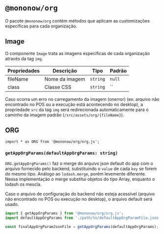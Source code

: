 # `@mononow/org`

O pacote `@mononow/org` contém métodos que aplicam as customizações específicas para cada organização.

## Image

O componente `Image` trata as imagens específicas de cada organização através da tag `img`.

| Propriedades | Descrição                  | Tipo       | Padrão      |
| ------------ | -------------------------- | ---------- | ----------- |
| fileName     | Nome da imagem             | `string`   | `null`      |
| class        | Classe CSS                 | `string`   | ``          |

Caso ocorra um erro no carregamento da imagem (onerror) (ex: arquivo não encontrado no POS ou a execução está acontecendo no desktop), a propriedade `src` da tag `img` será redirecionada automaticamente para o caminho da imagem padrão (`/src/assets/org/{fileName}`).

## ORG

`import * as ORG from '@mononow/org/org.js';`

### `getAppOrgParams(defaultAppOrgParams: string)`

`ORG.getAppOrgParams()` faz o merge do arquivo json default do app com o arquivo fornecido pelo backend, substituindo o `value` de cada `key` se forem do mesmo tipo. Análogo ao `lodash.merge`, porém levemente diferente. Nessa implementação o merge substitui objetos do tipo Array, enquanto o lodash os mescla.

Caso o arquivo de configuração do backend não esteja acessível (arquivo não encontrado no POS ou execução no desktop), o arquivo default será usado.

```js
import { getAppOrgParams } from '@mononow/org/org.js';
import defaultAppOrgParams from './path/to/defaultAppOrgParamFile.json';

const finalAppOrgParamJsonFile = getAppOrgParams(defaultAppOrgParams);
```

